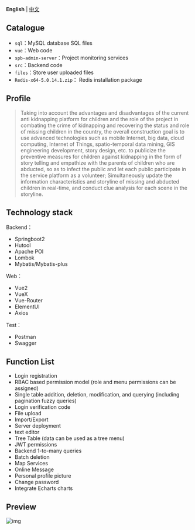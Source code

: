 **English** | [中文](./README.zh-CN.md)

## Catalogue

- `sql`：MySQL database SQL files
- `vue`：Web code
- `spb-admin-server`：Project monitoring services
- `src`：Backend code
- `files`：Store user uploaded files
- `Redis-x64-5.0.14.1.zip`： Redis installation package


## Profile
> Taking into account the advantages and disadvantages of the current anti kidnapping platform for children and the role of the project in combating the crime of kidnapping and recovering the status and role of missing children in the country, the overall construction goal is to use advanced technologies such as mobile Internet, big data, cloud computing, Internet of Things, spatio-temporal data mining, GIS engineering development, story design, etc. to publicize the preventive measures for children against kidnapping in the form of story telling and empathize with the parents of children who are abducted, so as to infect the public and let each public participate in the service platform as a volunteer; Simultaneously update the information characteristics and storyline of missing and abducted children in real-time, and conduct clue analysis for each scene in the storyline.

## Technology stack

Backend：

- Springboot2
- Hutool
- Apache POI
- Lombok
- Mybatis/Mybatis-plus

Web：

- Vue2
- VueX
- Vue-Router
- ElementUI
- Axios


Test：

- Postman
- Swagger

## Function List

- Login registration
- RBAC based permission model (role and menu permissions can be assigned)
- Single table addition, deletion, modification, and querying (including pagination fuzzy queries)
- Login verification code
- File upload
- Import/Export
- Server deployment
- text editor
- Tree Table (data can be used as a tree menu)
- JWT permissions
- Backend 1-to-many queries
- Batch deletion
- Map Services
- Online Message 
- Personal profile picture
- Change password
- Integrate Echarts charts


## Preview

![img](https://cdn.jsdelivr.net/gh/binwenwu/picgo_demo/img/1.gif)



